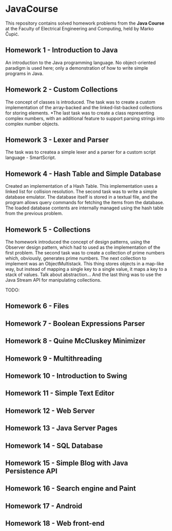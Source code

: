 # JavaCourse
This repository contains solved homework problems from the **Java Course** at the Faculty of Electrical Engineering and Computing, held by Marko Čupić.

## Homework 1 - Introduction to Java
An introduction to the Java programming language. No object-oriented paradigm is used here; only a demonstration of how to write simple programs in Java.

## Homework 2 - Custom Collections
The concept of classes is introduced. The task was to create a custom implementation of the array-backed and the linked-list-backed collections for storing elements.
*The last task was to create a class representing complex numbers, with an additional feature to support parsing strings into complex number objects.

## Homework 3 - Lexer and Parser
The task was to createa a simple lexer and a parser for a custom script language - SmartScript.

## Homework 4 - Hash Table and Simple Database
Created an implementation of a Hash Table. This implementation uses a linked list for collision resolution.
The second task was to write a simple database emulator. The database itself is stored in a textual file, and the program allows query commands for fetching the items from the database. The loaded database contents are internally managed using the hash table from the previous problem.

## Homework 5 - Collections
The homework introduced the concept of design patterns, using the Observer design pattern, which had to used as the implementation of the first problem. The second task was to create a collection of prime numbers which, obviously, generates prime numbers. The next collection to implement was an ObjectMultistack. This thing stores objects in a map-like way, but instead of mapping a single key to a single value, it maps a key to a stack of values. Talk about abstraction... And the last thing was to use the Java Stream API for manipulating collections.

TODO:

## Homework 6 - Files

## Homework 7 - Boolean Expressions Parser

## Homework 8 - Quine McCluskey Minimizer

## Homework 9 - Multithreading

## Homework 10 - Introduction to Swing

## Homework 11 - Simple Text Editor

## Homework 12 - Web Server

## Homework 13 - Java Server Pages

## Homework 14 - SQL Database

## Homework 15 - Simple Blog with Java Persistence API

## Homework 16 - Search engine and Paint

## Homework 17 - Android

## Homework 18 - Web front-end
